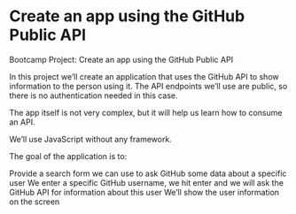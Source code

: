 # Create an app using the GitHub Public API

 Bootcamp Project: Create an app using the GitHub Public API

In this project we’ll create an application that uses the GitHub API to show information to the person using it. The API endpoints we’ll use are public, so there is no authentication needed in this case.

The app itself is not very complex, but it will help us learn how to consume an API.

We’ll use JavaScript without any framework.

The goal of the application is to:

Provide a search form we can use to ask GitHub some data about a specific user
We enter a specific GitHub username, we hit enter and we will ask the GitHub API for information about this user
We’ll show the user information on the screen
